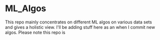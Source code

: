 # ML_Algos
This repo mainly concentrates on different ML algos on various data sets and gives a holistic view. I'll be adding stuff here as an when I commit new algos. Please note this repo is <under construction>


